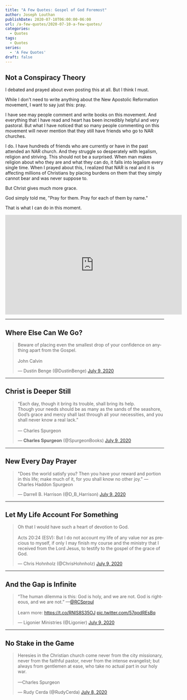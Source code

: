 ```yaml
---
title: "A Few Quotes: Gospel of God Foremost"
author: Joseph Louthan
publishDate: 2020-07-10T06:00:00-06:00
url: /a-few-quotes/2020-07-10-a-few-quotes/
categories:
  - Quotes
tags:
  - Quotes
series:
  - 'A Few Quotes'
draft: false
---
```


## Not a Conspiracy Theory

I debated and prayed about even posting this at all. But I think I must. 

While I don't need to write anything about the New Apostolic Reformation movement, I want to say just this: pray.

I have see may people comment and write books on this movement. And everything that I have read and heart has been incredibly helpful and very pastoral. But what I have noticed that so many people commenting on this movement will never mention that they still have friends who go to NAR churches.

I do. I have hundreds of friends who are currently or have in the past attended an NAR church. And they struggle so desperately with legalism, religion and striving. This should not be a surprised. When man makes religion about who they are and what they can do, it falls into legalism every single time. When I prayed about this, I realized that NAR is real and it is affecting millions of Christians by placing burdens on them that they simply cannot bear and was never suppose to.

But Christ gives much more grace.

God simply told me, "Pray for them. Pray for each of them by name."

That is what I can do in this moment.

<iframe width="560" height="315" src="https://www.youtube.com/embed/RmLeRGPKocg" frameborder="0" allow="accelerometer; autoplay; encrypted-media; gyroscope; picture-in-picture" allowfullscreen></iframe>

------

## Where Else Can We Go?

<blockquote class="twitter-tweet"><p lang="en" dir="ltr">Beware of placing even the smallest drop of your confidence on anything apart from the Gospel.<br><br>John Calvin</p>&mdash; Dustin Benge (@DustinBenge) <a href="https://twitter.com/DustinBenge/status/1281310572273979392?ref_src=twsrc%5Etfw">July 9, 2020</a></blockquote> <script async src="https://platform.twitter.com/widgets.js" charset="utf-8"></script>

------

## Christ is Deeper Still

<blockquote class="twitter-tweet"><p lang="en" dir="ltr">“Each day, though it bring its trouble, shall bring its help.<br>Though your needs should be as many as the sands of the seashore, God’s grace and mercy shall last through all your necessities, and you shall never know a real lack.”<br><br>— Charles Spurgeon</p>&mdash; 𝐂𝐡𝐚𝐫𝐥𝐞𝐬 𝐒𝐩𝐮𝐫𝐠𝐞𝐨𝐧 (@SpurgeonBooks) <a href="https://twitter.com/SpurgeonBooks/status/1281196729422004225?ref_src=twsrc%5Etfw">July 9, 2020</a></blockquote> <script async src="https://platform.twitter.com/widgets.js" charset="utf-8"></script>

------

## New Every Day Prayer

<blockquote class="twitter-tweet"><p lang="en" dir="ltr">&quot;Does the world satisfy you? Then you have your reward and portion in this life; make much of it, for you shall know no other joy.&quot; — Charles Haddon Spurgeon</p>&mdash; Darrell B. Harrison (@D_B_Harrison) <a href="https://twitter.com/D_B_Harrison/status/1281027043543511040?ref_src=twsrc%5Etfw">July 9, 2020</a></blockquote> <script async src="https://platform.twitter.com/widgets.js" charset="utf-8"></script>

------

## Let My Life Account For Something

<blockquote class="twitter-tweet"><p lang="en" dir="ltr">Oh that I would have such a heart of devotion to God. <br><br>Acts 20:24 (ESV): But I do not account my life of any value nor as precious to myself, if only I may finish my course and the ministry that I received from the Lord Jesus, to testify to the gospel of the grace of God.</p>&mdash; Chris Hohnholz (@ChrisHohnholz) <a href="https://twitter.com/ChrisHohnholz/status/1281228146130337793?ref_src=twsrc%5Etfw">July 9, 2020</a></blockquote> <script async src="https://platform.twitter.com/widgets.js" charset="utf-8"></script>

------

## And the Gap is Infinite

<blockquote class="twitter-tweet"><p lang="en" dir="ltr">“The human dilemma is this: God is holy, and we are not. God is righteous, and we are not.” —<a href="https://twitter.com/RCSproul?ref_src=twsrc%5Etfw">@RCSproul</a><br><br>Learn more: <a href="https://t.co/RNlS8S35OJ">https://t.co/RNlS8S35OJ</a> <a href="https://t.co/57qodREsBq">pic.twitter.com/57qodREsBq</a></p>&mdash; Ligonier Ministries (@Ligonier) <a href="https://twitter.com/Ligonier/status/1281212771376467971?ref_src=twsrc%5Etfw">July 9, 2020</a></blockquote> <script async src="https://platform.twitter.com/widgets.js" charset="utf-8"></script>

------

## No Stake in the Game

<blockquote class="twitter-tweet"><p lang="en" dir="ltr">Heresies in the Christian church come never from the city missionary, never from the faithful pastor, never from the intense evangelist; but always from gentlemen at ease, who take no actual part in our holy war.<br><br>—Charles Spurgeon</p>&mdash; Rudy Cerda (@RudyCerda) <a href="https://twitter.com/RudyCerda/status/1281013521615126529?ref_src=twsrc%5Etfw">July 8, 2020</a></blockquote> <script async src="https://platform.twitter.com/widgets.js" charset="utf-8"></script>
